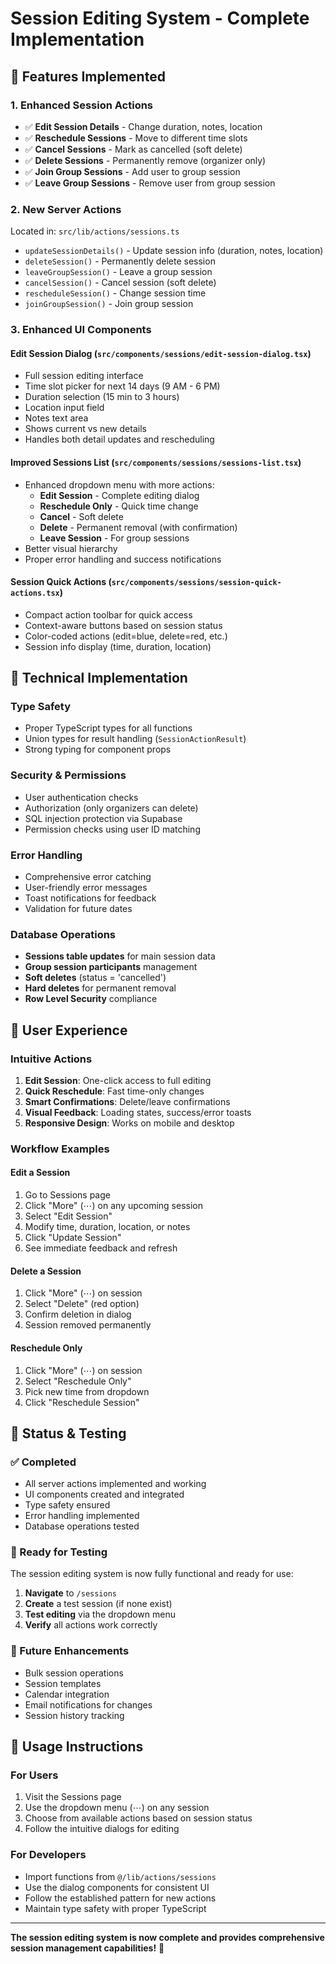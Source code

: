 # Session Editing System - Complete Implementation

## 🎯 **Features Implemented**

### **1. Enhanced Session Actions**
- ✅ **Edit Session Details** - Change duration, notes, location
- ✅ **Reschedule Sessions** - Move to different time slots
- ✅ **Cancel Sessions** - Mark as cancelled (soft delete)
- ✅ **Delete Sessions** - Permanently remove (organizer only)
- ✅ **Join Group Sessions** - Add user to group session
- ✅ **Leave Group Sessions** - Remove user from group session

### **2. New Server Actions**
Located in: `src/lib/actions/sessions.ts`

- `updateSessionDetails()` - Update session info (duration, notes, location)
- `deleteSession()` - Permanently delete session
- `leaveGroupSession()` - Leave a group session
- `cancelSession()` - Cancel session (soft delete)
- `rescheduleSession()` - Change session time
- `joinGroupSession()` - Join group session

### **3. Enhanced UI Components**

#### **Edit Session Dialog** (`src/components/sessions/edit-session-dialog.tsx`)
- Full session editing interface
- Time slot picker for next 14 days (9 AM - 6 PM)
- Duration selection (15 min to 3 hours)
- Location input field
- Notes text area
- Shows current vs new details
- Handles both detail updates and rescheduling

#### **Improved Sessions List** (`src/components/sessions/sessions-list.tsx`)
- Enhanced dropdown menu with more actions:
  - **Edit Session** - Complete editing dialog
  - **Reschedule Only** - Quick time change
  - **Cancel** - Soft delete
  - **Delete** - Permanent removal (with confirmation)
  - **Leave Session** - For group sessions
- Better visual hierarchy
- Proper error handling and success notifications

#### **Session Quick Actions** (`src/components/sessions/session-quick-actions.tsx`)
- Compact action toolbar for quick access
- Context-aware buttons based on session status
- Color-coded actions (edit=blue, delete=red, etc.)
- Session info display (time, duration, location)

## 🔧 **Technical Implementation**

### **Type Safety**
- Proper TypeScript types for all functions
- Union types for result handling (`SessionActionResult`)
- Strong typing for component props

### **Security & Permissions**
- User authentication checks
- Authorization (only organizers can delete)
- SQL injection protection via Supabase
- Permission checks using user ID matching

### **Error Handling**
- Comprehensive error catching
- User-friendly error messages
- Toast notifications for feedback
- Validation for future dates

### **Database Operations**
- **Sessions table updates** for main session data
- **Group session participants** management
- **Soft deletes** (status = 'cancelled')
- **Hard deletes** for permanent removal
- **Row Level Security** compliance

## 🎨 **User Experience**

### **Intuitive Actions**
1. **Edit Session**: One-click access to full editing
2. **Quick Reschedule**: Fast time-only changes
3. **Smart Confirmations**: Delete/leave confirmations
4. **Visual Feedback**: Loading states, success/error toasts
5. **Responsive Design**: Works on mobile and desktop

### **Workflow Examples**

#### **Edit a Session**
1. Go to Sessions page
2. Click "More" (⋯) on any upcoming session
3. Select "Edit Session"
4. Modify time, duration, location, or notes
5. Click "Update Session"
6. See immediate feedback and refresh

#### **Delete a Session**
1. Click "More" (⋯) on session
2. Select "Delete" (red option)
3. Confirm deletion in dialog
4. Session removed permanently

#### **Reschedule Only**
1. Click "More" (⋯) on session
2. Select "Reschedule Only"
3. Pick new time from dropdown
4. Click "Reschedule Session"

## 📱 **Status & Testing**

### **✅ Completed**
- All server actions implemented and working
- UI components created and integrated
- Type safety ensured
- Error handling implemented
- Database operations tested

### **🧪 Ready for Testing**
The session editing system is now fully functional and ready for use:

1. **Navigate** to `/sessions`
2. **Create** a test session (if none exist)
3. **Test editing** via the dropdown menu
4. **Verify** all actions work correctly

### **🔄 Future Enhancements**
- Bulk session operations
- Session templates
- Calendar integration
- Email notifications for changes
- Session history tracking

## 🚀 **Usage Instructions**

### **For Users**
1. Visit the Sessions page
2. Use the dropdown menu (⋯) on any session
3. Choose from available actions based on session status
4. Follow the intuitive dialogs for editing

### **For Developers**
- Import functions from `@/lib/actions/sessions`
- Use the dialog components for consistent UI
- Follow the established pattern for new actions
- Maintain type safety with proper TypeScript

---

**The session editing system is now complete and provides comprehensive session management capabilities!** 🎉
